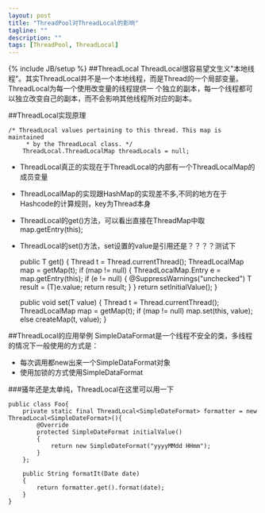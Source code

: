 ```yaml
---
layout: post
title: "ThreadPool对ThreadLocal的影响"
tagline: ""
description: ""
tags: [ThreadPool, ThreadLocal]
---
```

{% include JB/setup %}
##ThreadLocal
ThreadLocal很容易望文生义"本地线程"。其实ThreadLocal并不是一个本地线程，而是Thread的一个局部变量。ThreadLocal为每一个使用改变量的线程提供一
个独立的副本，每一个线程都可以独立改变自己的副本，而不会影响其他线程所对应的副本。

##ThreadLocal实现原理

    /* ThreadLocal values pertaining to this thread. This map is maintained
         * by the ThreadLocal class. */
        ThreadLocal.ThreadLocalMap threadLocals = null;
*  ThreadLocal真正的实现在于ThreadLocal的内部有一个ThreadLocalMap的成员变量

*  ThreadLocalMap的实现跟HashMap的实现差不多,不同的地方在于Hashcode的计算规则，key为Thread本身

*  ThreadLocal的get()方法，可以看出直接在ThreadMap中取map.getEntry(this);


*  ThreadLocal的set()方法，set设置的value是引用还是？？？？测试下


    public T get() {
        Thread t = Thread.currentThread();
        ThreadLocalMap map = getMap(t);
        if (map != null) {
            ThreadLocalMap.Entry e = map.getEntry(this);
            if (e != null) {
                @SuppressWarnings("unchecked")
                T result = (T)e.value;
                return result;
            }
        }
        return setInitialValue();
    }

    public void set(T value) {
        Thread t = Thread.currentThread();
        ThreadLocalMap map = getMap(t);
        if (map != null)
            map.set(this, value);
        else
            createMap(t, value);
    }

##ThreadLocal的应用举例
SimpleDataFormat是一个线程不安全的类，多线程的情况下一般使用的方式是：
*  每次调用都new出来一个SimpleDataFormat对象
*  使用加锁的方式使用SimpleDataFormat

###骚年还是太单纯，ThreadLocal在这里可以用一下

    public class Foo{
        private static final ThreadLocal<SimpleDateFormat> formatter = new ThreadLocal<SimpleDateFormat>(){
            @Override
            protected SimpleDateFormat initialValue()
            {
                return new SimpleDateFormat("yyyyMMdd HHmm");
            }
        };

        public String formatIt(Date date)
        {
            return formatter.get().format(date);
        }
    }
